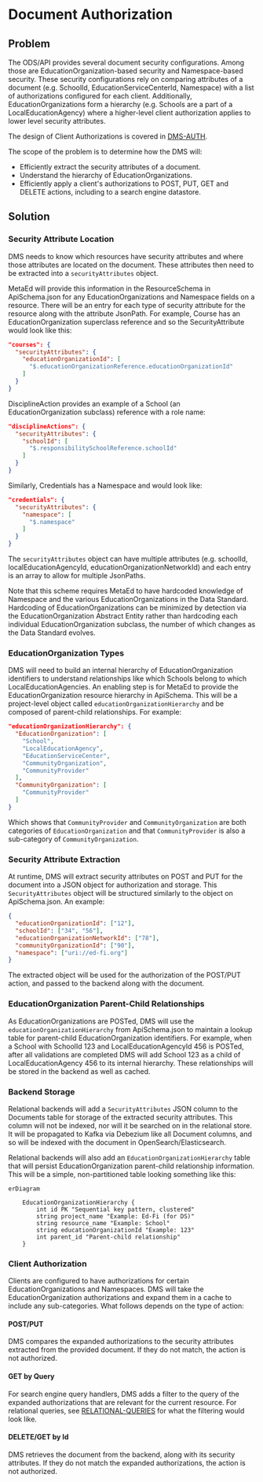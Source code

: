 # Document Authorization

## Problem

The ODS/API provides several document security configurations. Among those are EducationOrganization-based
security and Namespace-based security. These security configurations rely on comparing attributes of a
document (e.g. SchoolId, EducationServiceCenterId, Namespace) with a list of authorizations configured for
each client. Additionally, EducationOrganizations form a hierarchy (e.g. Schools are a part of a
LocalEducationAgency) where a higher-level client authorization applies to lower level security attributes.

The design of Client Authorizations is covered in [DMS-AUTH](DMS-AUTH.md).

The scope of the problem is to determine how the DMS will:

- Efficiently extract the security attributes of a document.
- Understand the hierarchy of EducationOrganizations.
- Efficiently apply a client's authorizations to POST, PUT, GET and DELETE actions, including to a search
  engine datastore.

## Solution

### Security Attribute Location

DMS needs to know which resources have security attributes and where those attributes are located on the
document. These attributes then need to be extracted into a `securityAttributes` object.

MetaEd will provide this information in the ResourceSchema in ApiSchema.json for any EducationOrganizations
and Namespace fields on a resource. There will be an entry for each type of security attribute for the
resource along with the attribute JsonPath. For example, Course has an EducationOrganization superclass
reference and so the SecurityAttribute would look like this:

```json
"courses": {
  "securityAttributes": {
    "educationOrganizationId": [
      "$.educationOrganizationReference.educationOrganizationId"
    ]
  }
}
```

DisciplineAction provides an example of a School (an EducationOrganization subclass) reference with a role
name:

```json
"disciplineActions": {
  "securityAttributes": {
    "schoolId": [
      "$.responsibilitySchoolReference.schoolId"
    ]
  }
}
```

Similarly, Credentials has a Namespace and would look like:

```json
"credentials": {
  "securityAttributes": {
    "namespace": [
      "$.namespace"
    ]
  }
}
```

The `securityAttributes` object can have multiple attributes (e.g. schoolId, localEducationAgencyId,
educationOrganizationNetworkId) and each entry is an array to allow for multiple JsonPaths.

Note that this scheme requires MetaEd to have hardcoded knowledge of Namespace and the various
EducationOrganizations in the Data Standard. Hardcoding of EducationOrganizations can be minimized by
detection via the EducationOrganization Abstract Entity rather than hardcoding each individual
EducationOrganization subclass, the number of which changes as the Data Standard evolves.

### EducationOrganization Types

DMS will need to build an internal hierarchy of EducationOrganization identifiers to understand relationships
like which Schools belong to which LocalEducationAgencies. An enabling step is for MetaEd to provide the
EducationOrganization resource hierarchy in ApiSchema. This will be a project-level object called
`educationOrganizationHierarchy` and be composed of parent-child relationships. For example:

```json
"educationOrganizationHierarchy": {
  "EducationOrganization": [
    "School",
    "LocalEducationAgency",
    "EducationServiceCenter",
    "CommunityOrganization",
    "CommunityProvider"
  ],
  "CommunityOrganization": [
    "CommunityProvider"
  ]
}
```

Which shows that `CommunityProvider` and `CommunityOrganization` are both categories of
`EducationOrganization` and that `CommunityProvider` is also a sub-category of `CommunityOrganization`.

### Security Attribute Extraction

At runtime, DMS will extract security attributes on POST and PUT for the document into a JSON object for
authorization and storage. This `SecurityAttributes` object will be structured similarly to the object on
ApiSchema.json. An example:

```json
{
  "educationOrganizationId": ["12"],
  "schoolId": ["34", "56"],
  "educationOrganizationNetworkId": ["78"],
  "communityOrganizationId": ["90"],
  "namespace": ["uri://ed-fi.org"]
}
```

The extracted object will be used for the authorization of the POST/PUT action, and passed to the backend
along with the document.

### EducationOrganization Parent-Child Relationships

As EducationOrganizations are POSTed, DMS will use the `educationOrganizationHierarchy` from ApiSchema.json to
maintain a lookup table for parent-child EducationOrganization identifiers. For example, when a School with
SchoolId 123 and LocalEducationAgencyId 456 is POSTed, after all validations are completed DMS will add School
123 as a child of LocalEducationAgency 456 to its internal hierarchy. These relationships will be stored in
the backend as well as cached.

### Backend Storage

Relational backends will add a `SecurityAttributes` JSON column to the Documents table for storage of the
extracted security attributes. This column will not be indexed, nor will it be searched on in the relational
store. It will be propagated to Kafka via Debezium like all Document columns, and so will be indexed with the
document in OpenSearch/Elasticsearch.

Relational backends will also add an `EducationOrganizationHierarchy` table that will persist
EducationOrganization parent-child relationship information. This will be a simple, non-partitioned table
looking something like this:

```mermaid
erDiagram

    EducationOrganizationHierarchy {
        int id PK "Sequential key pattern, clustered"
        string project_name "Example: Ed-Fi (for DS)"
        string resource_name "Example: School"
        string educationOrganizationId "Example: 123"
        int parent_id "Parent-child relationship"
    }
```

### Client Authorization

Clients are configured to have authorizations for certain EducationOrganizations and Namespaces. DMS will take
the EducationOrganization authorizations and expand them in a cache to include any sub-categories. What
follows depends on the type of action:

#### POST/PUT

DMS compares the expanded authorizations to the security attributes extracted from the provided document. If
they do not match, the action is not authorized.

#### GET by Query

For search engine query handlers, DMS adds a filter to the query of the expanded authorizations that are
relevant for the current resource. For relational queries, see
[RELATIONAL-QUERIES](PRIMARY-DATA-STORAGE/RELATIONAL-QUERIES.md) for what the filtering would look like.

#### DELETE/GET by Id

DMS retrieves the document from the backend, along with its security attributes. If they do not match the
expanded authorizations, the action is not authorized.
